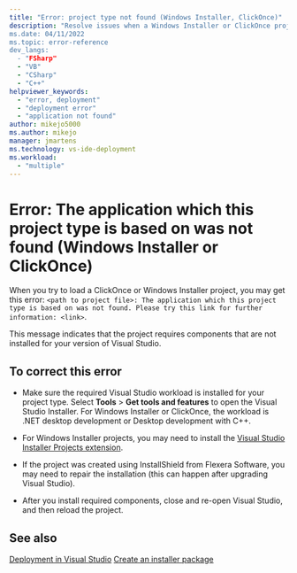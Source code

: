 ```yaml
---
title: "Error: project type not found (Windows Installer, ClickOnce)"
description: "Resolve issues when a Windows Installer or ClickOnce project can't be loaded and you see this error message: The application which this project type is based on was not found.
ms.date: 04/11/2022
ms.topic: error-reference
dev_langs:
  - "FSharp"
  - "VB"
  - "CSharp"
  - "C++"
helpviewer_keywords:
  - "error, deployment"
  - "deployment error"
  - "application not found"
author: mikejo5000
ms.author: mikejo
manager: jmartens
ms.technology: vs-ide-deployment
ms.workload:
  - "multiple"
---
```


# Error: The application which this project type is based on was not found (Windows Installer or ClickOnce)

When you try to load a ClickOnce or Windows Installer project, you may get this error: ```<path to project file>: The application which this project type is based on was not found. Please try this link for further information: <link>```.

This message indicates that the project requires components that are not installed for your version of Visual Studio.

## To correct this error

- Make sure the required Visual Studio workload is installed for your project type. Select **Tools** > **Get tools and features** to open the Visual Studio Installer. For Windows Installer or ClickOnce, the workload is .NET desktop development or Desktop development with C++.

- For Windows Installer projects, you may need to install the [Visual Studio Installer Projects extension](../deployment/installer-projects-net-core.md).

- If the project was created using InstallShield from Flexera Software, you may need to repair the installation (this can happen after upgrading Visual Studio).

- After you install required components, close and re-open Visual Studio, and then reload the project.

## See also

[Deployment in Visual Studio](../deployment/deploying-applications-services-and-components.md)
[Create an installer package](../deployment/deploying-applications-services-and-components.md#create-an-installer-package-windows-desktop)
